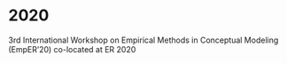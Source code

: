 # 2020
3rd International Workshop on Empirical Methods in Conceptual Modeling (EmpER’20) co-located at ER 2020
